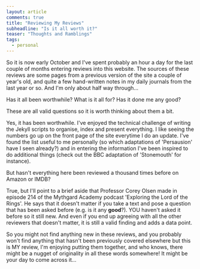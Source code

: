 ```yaml
---
layout: article
comments: true
title: "Reviewing My Reviews"
subheadline: "Is it all worth it?"
teaser: "Thoughts and Ramblings"
tags:
  - personal
---
```


So it is now early October and I've spent probably an hour a day for the last couple of months
entering reviews into this website. The sources of these reviews are some pages from a 
previous version of the site a couple of year's old, and quite a few hand-written notes
in my daily journals from the last year or so. And I'm only about half way through...

Has it all been worthwhile? What is it all for? Has it done me any good?

These are all valid questions so it is worth thinking about them a bit.

Yes, it has been worthwhile. I've enjoyed the technical challenge of writing
the Jekyll scripts to organise, index and present everything. I like seeing
the numbers go up on the front page of the site everytime I do an update. I've
found the list useful to me personally (so which adaptations of 'Persausion'
have I seen already?) and in entering the information I've been inspired to do
additional things (check out the BBC adaptation of 'Stonemouth' for instance).

But hasn't everything here been reviewed a thousand times before on Amazon or IMDB?

True, but I'll point to a brief aside that Professor Corey Olsen made in episode
214 of the Mythgard Academy podcast 'Exploring the Lord of the Rings'. He says that
it doesn't matter if you take a text and pose a question that has been asked before (e.g.
is it any **good**?). YOU haven't asked it before so it still new. And even if you
end up agreeing with all the other reviewers that doesn't matter, it is still
a valid finding and adds a data point.

So you might not find anything new in these reviews, and you probably won't 
find anything that hasn't been previously covered elsewhere but this is MY
review, I'm enjoying putting them together, and who knows, there might
be a nugget of originality in all these words somewhere! It might be
your day to come across it...
